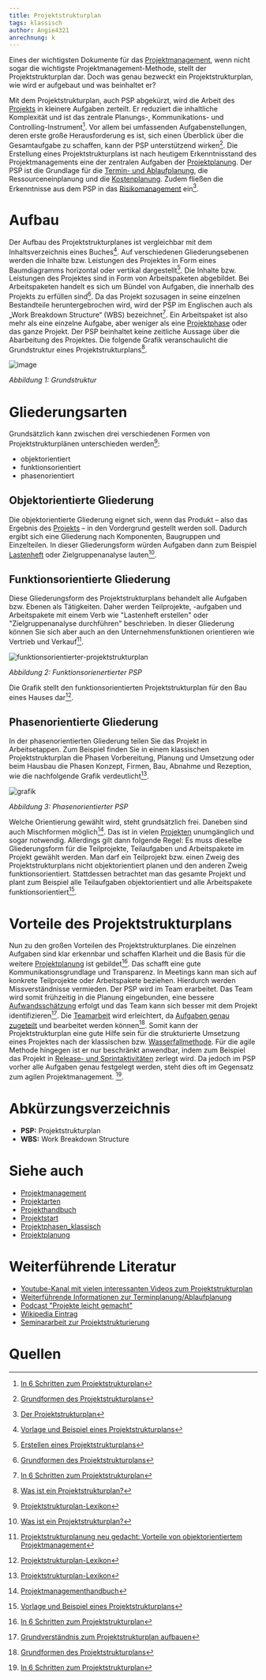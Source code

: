 ```yaml
---
title: Projektstrukturplan
tags: klassisch
author: Angie4321
anrechnung: k 
---
```


Eines der wichtigsten Dokumente für das [Projektmanagement](Projektmanagement.md), wenn nicht sogar die wichtigste Projektmanagement-Methode, stellt der Projektstrukturplan dar. Doch was genau bezweckt ein Projektstrukturplan, wie wird er aufgebaut und was beinhaltet er?

Mit dem Projektstrukturplan, auch PSP abgekürzt, wird die Arbeit des [Projekts](Projekt.md) in kleinere Aufgaben zerteilt. Er reduziert die inhaltliche Komplexität und ist das zentrale Planungs-, Kommunikations- und Controlling-Instrument[^1]. Vor allem bei umfassenden Aufgabenstellungen, deren erste große Herausforderung es ist, sich einen Überblick über die Gesamtaufgabe zu schaffen, kann der PSP unterstützend wirken[^4]. Die Erstellung eines Projektstrukturplans ist nach heutigem Erkenntnisstand des Projektmanagements eine der zentralen Aufgaben der [Projektplanung](Projektplanung.md). Der PSP ist die Grundlage für die [Termin- und Ablaufplanung](Projektplanung.md), die Ressourceneinplanung und die [Kostenplanung](Kostenplanung.md). Zudem fließen die Erkenntnisse aus dem PSP in das [Risikomanagement](Risikomanagement.md) ein[^9]. 

# Aufbau
Der Aufbau des Projektstrukturplanes ist vergleichbar mit dem Inhaltsverzeichnis eines Buches[^7]. Auf verschiedenen Gliederungsebenen werden die Inhalte bzw. Leistungen des Projektes in Form eines Baumdiagramms horizontal oder vertikal dargestellt[^6]. Die Inhalte bzw. Leistungen des Projektes sind in Form von Arbeitspaketen abgebildet. Bei Arbeitspaketen handelt es sich um Bündel von Aufgaben, die innerhalb des Projekts zu erfüllen sind[^4]. Da das Projekt sozusagen in seine einzelnen Bestandteile heruntergebrochen wird, wird der PSP im Englischen auch als „Work Breakdown Structure“ (WBS) bezeichnet[^1]. Ein Arbeitspaket ist also mehr als eine einzelne Aufgabe, aber weniger als eine [Projektphase](Projektphasen_klassisch.md) oder das ganze Projekt. Der PSP beinhaltet keine zeitliche Aussage über die Abarbeitung des Projektes.
Die folgende Grafik veranschaulicht die Grundstruktur eines Projektstrukturplans[^10].

![image](https://user-images.githubusercontent.com/92889512/143291435-e333b103-8895-40be-a998-b7c31fa1c2d4.png)

_Abbildung 1: Grundstruktur_

# Gliederungsarten
Grundsätzlich kann zwischen drei verschiedenen Formen von Projektstrukturplänen unterschieden werden[^3]: 

* objektorientiert 
* funktionsorientiert 
* phasenorientiert

## Objektorientierte Gliederung

Die objektorientierte Gliederung eignet sich, wenn das Produkt – also das Ergebnis des [Projekts](Projekt.md) – in den Vordergrund gestellt werden soll. Dadurch ergibt sich eine Gliederung nach Komponenten, Baugruppen und Einzelteilen. In dieser Gliederungsform würden Aufgaben dann zum Beispiel [Lastenheft](Lastenheft.md) oder Zielgruppenanalyse lauten[^10].

## Funktionsorientierte Gliederung
Diese Gliederungsform des Projektstrukturplans behandelt alle Aufgaben bzw. Ebenen als Tätigkeiten. Daher werden Teilprojekte, -aufgaben und Arbeitspakete mit einem Verb wie "Lastenheft erstellen" oder "Zielgruppenanalyse durchführen" beschrieben. In dieser Gliederung können Sie sich aber auch an den Unternehmensfunktionen orientieren wie Vertrieb und Verkauf[^2].

![funktionsorientierter-projektstrukturplan](https://user-images.githubusercontent.com/92889512/143291782-a9846f29-fcc3-4292-b952-f5cce0bfc891.png)


_Abbildung 2: Funktionsorienertierter PSP_

Die Grafik stellt den funktionsorientierten Projektstrukturplan für den Bau eines Hauses dar[^3].

## Phasenorientierte Gliederung
In der phasenorientierten Gliederung teilen Sie das Projekt in Arbeitsetappen. Zum Beispiel finden Sie in einem klassischen Projektstrukturplan die Phasen Vorbereitung, Planung und Umsetzung oder beim Hausbau die Phasen Konzept, Firmen, Bau, Abnahme und Rezeption, wie die nachfolgende Grafik verdeutlicht[^3].

![grafik](https://user-images.githubusercontent.com/92889512/147134392-462a6ff6-5cac-4612-b361-5e572950b55a.png)

_Abbildung 3: Phasenorientierter PSP_

Welche Orientierung gewählt wird, steht grundsätzlich frei. Daneben sind auch Mischformen möglich[^8]. Das ist in vielen [Projekten](Projekt.md) unumgänglich und sogar notwendig. Allerdings gilt dann folgende Regel: Es muss dieselbe Gliederungsform für die Teilprojekte, Teilaufgaben und Arbeitspakete im Projekt gewählt werden. Man darf ein Teilprojekt bzw. einen Zweig des Projektstrukturplans nicht objektorientiert planen und den anderen Zweig funktionsorientiert. Stattdessen betrachtet man das gesamte Projekt und plant zum Beispiel alle Teilaufgaben objektorientiert und alle Arbeitspakete funktionsorientiert[^7].

# Vorteile des Projektstrukturplans

Nun zu den großen Vorteilen des Projektstrukturplanes. Die einzelnen Aufgaben sind klar erkennbar und schaffen Klarheit und die Basis für die weitere [Projektplanung](Projektplanung.md) ist gebildet[^1]. Das schafft eine gute Kommunikationsgrundlage und Transparenz. In Meetings kann man sich auf konkrete Teilprojekte oder Arbeitspakete beziehen. Hierdurch werden Missverständnisse vermieden. Der PSP wird im Team erarbeitet. Das Team wird somit frühzeitig in die Planung eingebunden, eine bessere [Aufwandsschätzung](Aufwands_Kosten_Kontrolle.md) erfolgt und das Team kann sich besser mit dem Projekt identifizieren[^5]. Die [Teamarbeit](Teammanagement.md) wird erleichtert, da [Aufgaben genau zugeteilt](Aufgabenteilung.md) und bearbeitet werden können[^4]. Somit kann der Projektstrukturplan eine gute Hilfe sein für die strukturierte Umsetzung eines Projektes nach der klassischen bzw. [Wasserfallmethode](Wasserfall_Modell.md). Für die agile Methode hingegen ist er nur beschränkt anwendbar, indem zum Beispiel das Projekt in [Release- und Sprintaktivitäten](Sprint.md) zerlegt wird. Da jedoch im PSP vorher alle Aufgaben genau festgelegt werden, steht dies oft im Gegensatz zum agilen Projektmanagement. 
[^1].

# Abkürzungsverzeichnis
- __PSP:__ Projektstrukturplan
- __WBS:__ Work Breakdown Structure

# Siehe auch

* [Projektmanagement](Projektmanagement.md) 
* [Projektarten](Projektarten.md)
* [Projekthandbuch](Projekthandbuch.md)
* [Projektstart](Projektstart.md)
* [Projektphasen_klassisch](Projektphasen_klassisch.md)
* [Projektplanung](Projektplanung.md) 

# Weiterführende Literatur

* [Youtube-Kanal mit vielen interessanten Videos zum Projektstrukturplan](https://www.youtube.com/c/PMBackstage/videosWeiterfuehrende)
* [Weiterführende Informationen zur Terminplanung/Ablaufplanung](https://mediencommunity.de/system/files/wbts/projektmanagement/le03/12_einen_projektstukturplan_erstellen.html)
* [Podcast "Projekte leicht gemacht"](https://projekteleichtgemacht.podigee.io/9-der-projektstrukturplan-teil-1-nutzen-und-aufbau/embed?context=external">)
* [Wikipedia Eintrag](https://de.wikipedia.org/wiki/Projektstrukturplan)
* [Seminararbeit zur Projektstrukturierung](https://www.openpm.info/display/openPM/Seminararbeit+Projektstrukturierung)

# Quellen

[^1]: [In 6 Schritten zum Projektstrukturplan](https://dieprojektmanager.com/projektstrukturplan/)  
[^2]: [Projektstrukturplanung neu gedacht: Vorteile von objektorientiertem Projektmanagement](https://coman-software.com/projektstrukturplanung-neu-gedacht-vorteile-von-objektorientiertem-projektmanagement/?gclid=EAIaIQobChMIqbGvisiJ9AIVkuR3Ch2Y5wX2EAMYAyAAEgLeT_D_BwE)
[^3]: [Projektstrukturplan-Lexikon](https://www.workbreakdownstructure.com/de/)
[^4]: [Grundformen des Projektstrukturplans](https://www.microtool.de/wissen-online/was-ist-ein-projektstrukturplan/) 
[^5]: [Grundverständnis zum Projektstrukturplan aufbauen](https://projekte-leicht-gemacht.de/blog/projektmanagement/klassisch/projektplanung/projektstrukturplan/#podcast-player)
[^6]: [Erstellen eines Projektstrukturplans](https://mediencommunity.de/system/files/wbts/projektmanagement/le03/12_einen_projektstukturplan_erstellen.html)
[^7]: [Vorlage und Beispiel eines Projektstrukturplans](https://www.fritz.tips/projektstrukturplan-mit-vorlage-und-beispiel-5-13/)
[^8]: [Projektmanagementhandbuch](https://www.projektmanagementhandbuch.de/handbuch/projektplanung/projektstrukturplan/)
[^9]: [Der Projektstrukturplan](https://www.inloox.de/projektmanagement-glossar/projektstrukturplan/)
[^10]: [Was ist ein Projektstrukturplan?](https://erfolgreich-projekte-leiten.de/projektstrukturplan/)

